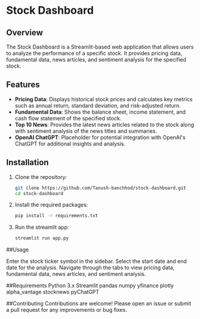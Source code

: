 # Stock Dashboard

## Overview

The Stock Dashboard is a Streamlit-based web application that allows users to analyze the performance of a specific stock. It provides pricing data, fundamental data, news articles, and sentiment analysis for the specified stock.

## Features

- **Pricing Data**: Displays historical stock prices and calculates key metrics such as annual return, standard deviation, and risk-adjusted return.
- **Fundamental Data**: Shows the balance sheet, income statement, and cash flow statement of the specified stock.
- **Top 10 News**: Provides the latest news articles related to the stock along with sentiment analysis of the news titles and summaries.
- **OpenAI ChatGPT**: Placeholder for potential integration with OpenAI's ChatGPT for additional insights and analysis.

## Installation

1. Clone the repository:
   ```bash
   git clone https://github.com/Tanush-banchhod/stock-dashboard.git
   cd stock-dashboard
2. Install the required packages:
   ```bash
   pip install -r requirements.txt
3. Run the streamlit app:
   ```bash
   streamlit run app.py
##Usage

Enter the stock ticker symbol in the sidebar.
Select the start date and end date for the analysis.
Navigate through the tabs to view pricing data, fundamental data, news articles, and sentiment analysis.

##Requirements
Python 3.x
Streamlit
pandas
numpy
yfinance
plotly
alpha_vantage
stocknews
pyChatGPT

##Contributing
Contributions are welcome! Please open an issue or submit a pull request for any improvements or bug fixes.
